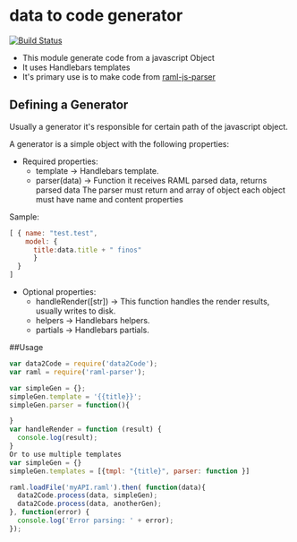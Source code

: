 # data to code generator

[![Build Status](https://img.shields.io/travis/gextech/data2code/master.svg?style=flat)](https://travis-ci.org/gextech/data2code)
  
  * This module generate code from a javascript Object
  * It uses Handlebars templates
  * It's primary use is to make code from [raml-js-parser](https://github.com/raml-org/raml-js-parser)
  
## Defining a Generator

Usually a generator it's responsible for certain path of the javascript object.
 
A generator is a simple object with the following properties:

 * Required properties:
    * template -> Handlebars template.
    * parser(data) -> Function it receives RAML parsed data, returns parsed data
      The parser must return and array of object each object must have name and content properties

Sample:
```javascript
[ { name: "test.test", 
    model: {
      title:data.title + " finos"
      }
  }
]
```
 * Optional properties:
    * handleRender([str]) -> This function handles the render results, usually writes to disk. 
    * helpers -> Handlebars helpers.  
    * partials -> Handlebars partials. 


##Usage 

```javascript
var data2Code = require('data2Code');
var raml = require('raml-parser');

var simpleGen = {};
simpleGen.template = '{{title}}';
simpleGen.parser = function(){

}
var handleRender = function (result) {
  console.log(result);
}
Or to use multiple templates
var simpleGen = {}
simpleGen.templates = [{tmpl: "{title}", parser: function }]

raml.loadFile('myAPI.raml').then( function(data){
  data2Code.process(data, simpleGen);   
  data2Code.process(data, anotherGen);
}, function(error) {
  console.log('Error parsing: ' + error);
});

